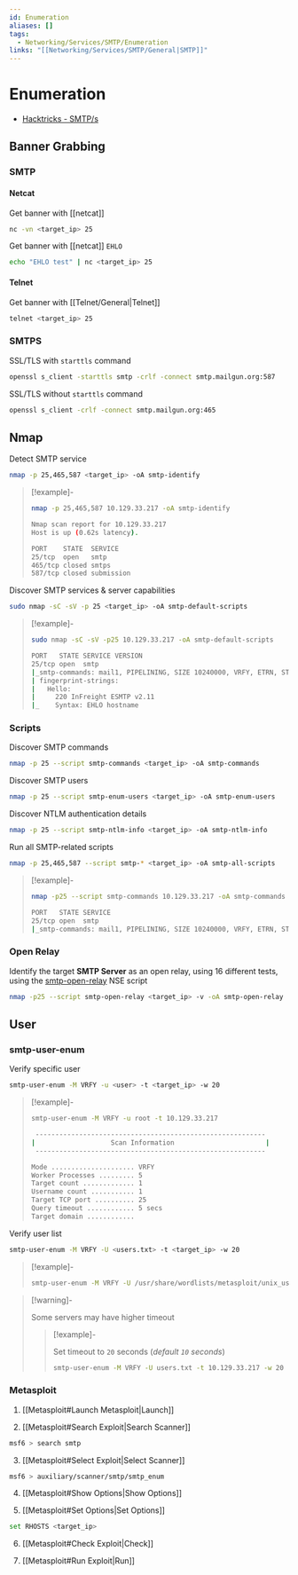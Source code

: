```yaml
---
id: Enumeration
aliases: []
tags:
  - Networking/Services/SMTP/Enumeration
links: "[[Networking/Services/SMTP/General|SMTP]]"
---
```


# Enumeration

- [Hacktricks - SMTP/s](https://book.hacktricks.wiki/en/network-services-pentesting/pentesting-smtp/index.html)

<!-- Banner Grabbing {{{-->
## Banner Grabbing

<!-- SMTP {{{-->
### SMTP

#### Netcat

Get banner with [[netcat]]

```sh
nc -vn <target_ip> 25
```

Get banner with [[netcat]] `EHLO`

```sh
echo "EHLO test" | nc <target_ip> 25
```

#### Telnet

Get banner with [[Telnet/General|Telnet]]

```sh
telnet <target_ip> 25
```

<!-- }}} -->

<!-- SMTPS {{{-->
### SMTPS

SSL/TLS with `starttls` command

```sh
openssl s_client -starttls smtp -crlf -connect smtp.mailgun.org:587
```

SSL/TLS without `starttls` command

```sh
openssl s_client -crlf -connect smtp.mailgun.org:465
```

<!-- }}} -->

<!-- }}} -->

<!-- Nmap {{{-->
## Nmap

Detect SMTP service

```sh
nmap -p 25,465,587 <target_ip> -oA smtp-identify
```

<!-- Example {{{-->
> [!example]-
>
> ```sh
> nmap -p 25,465,587 10.129.33.217 -oA smtp-identify
> ```
> ```sh
> Nmap scan report for 10.129.33.217
> Host is up (0.62s latency).
>
> PORT    STATE  SERVICE
> 25/tcp  open   smtp
> 465/tcp closed smtps
> 587/tcp closed submission
> ```
<!-- }}} -->

Discover SMTP services & server capabilities

```sh
sudo nmap -sC -sV -p 25 <target_ip> -oA smtp-default-scripts
```

<!-- Example {{{-->
> [!example]-
>
> ```sh
> sudo nmap -sC -sV -p25 10.129.33.217 -oA smtp-default-scripts
> ```
> ```sh
> PORT   STATE SERVICE VERSION
> 25/tcp open  smtp
> |_smtp-commands: mail1, PIPELINING, SIZE 10240000, VRFY, ETRN, STARTTLS, ENHANCEDSTATUSCODES, 8BITMIME, DSN, SMTPUTF8, CHUNKING
> | fingerprint-strings: 
> |   Hello: 
> |     220 InFreight ESMTP v2.11
> |_    Syntax: EHLO hostname
> ```
<!-- }}} -->

### Scripts

Discover SMTP commands

```sh
nmap -p 25 --script smtp-commands <target_ip> -oA smtp-commands
```

Discover SMTP users

```sh
nmap -p 25 --script smtp-enum-users <target_ip> -oA smtp-enum-users
```

Discover NTLM authentication details

```sh
nmap -p 25 --script smtp-ntlm-info <target_ip> -oA smtp-ntlm-info
```

Run all SMTP-related scripts

```sh
nmap -p 25,465,587 --script smtp-* <target_ip> -oA smtp-all-scripts
```

<!-- Example {{{-->
> [!example]-
>
> ```sh
> nmap -p25 --script smtp-commands 10.129.33.217 -oA smtp-commands
> ```
> ```sh
> PORT   STATE SERVICE
> 25/tcp open  smtp
> |_smtp-commands: mail1, PIPELINING, SIZE 10240000, VRFY, ETRN, STARTTLS, ENHANCEDSTATUSCODES, 8BITMIME, DSN, SMTPUTF8, CHUNKING
> ```
<!-- }}} -->

<!-- Open Relay {{{-->
### Open Relay

Identify the target **SMTP Server** as an open relay, using 16 different tests,
using the [smtp-open-relay](https://nmap.org/nsedoc/scripts/smtp-open-relay.html)
NSE script

```sh
nmap -p25 --script smtp-open-relay <target_ip> -v -oA smtp-open-relay
```

<!-- }}} -->

<!-- }}} -->

<!-- User {{{-->
## User

<!-- smtp-user-enum {{{-->
### smtp-user-enum

Verify specific user

```sh
smtp-user-enum -M VRFY -u <user> -t <target_ip> -w 20
```

<!-- Example {{{-->
> [!example]-
>
> ```sh
> smtp-user-enum -M VRFY -u root -t 10.129.33.217
> ```
> ```sh
>  ----------------------------------------------------------
> |                   Scan Information                       |
>  ----------------------------------------------------------
>
> Mode ..................... VRFY
> Worker Processes ......... 5
> Target count ............. 1
> Username count ........... 1
> Target TCP port .......... 25
> Query timeout ............ 5 secs
> Target domain ............ 
> ```
<!-- }}} -->

Verify user list

```sh
smtp-user-enum -M VRFY -U <users.txt> -t <target_ip> -w 20
```

<!-- Example {{{-->
> [!example]-
>
> ```sh
> smtp-user-enum -M VRFY -U /usr/share/wordlists/metasploit/unix_users.txt -t 10.129.33.217
> ```
<!-- }}} -->

<!-- Warning {{{-->
> [!warning]-
>
> Some servers may have higher timeout
>
> > [!example]-
> >
> > Set timeout to `20` seconds (*default `10` seconds*)
> >
> > ```sh
> > smtp-user-enum -M VRFY -U users.txt -t 10.129.33.217 -w 20
> > ```
<!-- }}} -->

<!-- }}} -->

<!-- Metasploit {{{-->
### Metasploit

1. [[Metasploit#Launch Metasploit|Launch]]

2. [[Metasploit#Search Exploit|Search Scanner]]

```sh
msf6 > search smtp
```

3. [[Metasploit#Select Exploit|Select Scanner]]

```sh
msf6 > auxiliary/scanner/smtp/smtp_enum
```

4. [[Metasploit#Show Options|Show Options]]

5. [[Metasploit#Set Options|Set Options]]

```sh
set RHOSTS <target_ip>
```

6. [[Metasploit#Check Exploit|Check]]

7. [[Metasploit#Run Exploit|Run]]

<!-- }}} -->

<!-- }}} -->

